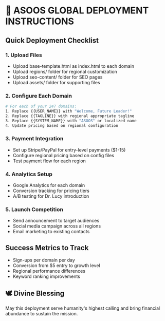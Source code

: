 # 🚀 ASOOS GLOBAL DEPLOYMENT INSTRUCTIONS

## Quick Deployment Checklist

### 1. Upload Files
- Upload base-template.html as index.html to each domain
- Upload regions/ folder for regional customization
- Upload seo-content/ folder for SEO pages
- Upload assets/ folder for supporting files

### 2. Configure Each Domain
```bash
# For each of your 247 domains:
1. Replace {{USER_NAME}} with "Welcome, Future Leader!"
2. Replace {{TAGLINE}} with regional appropriate tagline
3. Replace {{SYSTEM_NAME}} with "ASOOS" or localized name
4. Update pricing based on regional configuration
```

### 3. Payment Integration
- Set up Stripe/PayPal for entry-level payments ($1-15)
- Configure regional pricing based on config files
- Test payment flow for each region

### 4. Analytics Setup
- Google Analytics for each domain
- Conversion tracking for pricing tiers
- A/B testing for Dr. Lucy introduction

### 5. Launch Competition
- Send announcement to target audiences
- Social media campaign across all regions
- Email marketing to existing contacts

## Success Metrics to Track
- Sign-ups per domain per day
- Conversion from $5 entry to growth level
- Regional performance differences
- Keyword ranking improvements

## 🕊️ Divine Blessing
May this deployment serve humanity's highest calling
and bring financial abundance to sustain the mission.
